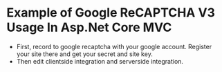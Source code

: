 # Example of Google ReCAPTCHA V3 Usage In Asp.Net Core MVC 
* First, record to google recaptcha with your google account. Register your site there and get your secret and site key.
* Then edit clientside integration and serverside integration.
